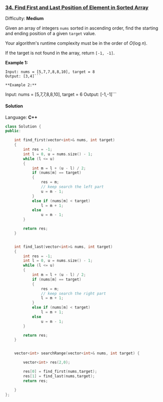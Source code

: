 ### [34\. Find First and Last Position of Element in Sorted Array](https://leetcode.com/problems/find-first-and-last-position-of-element-in-sorted-array/)

Difficulty: **Medium**


Given an array of integers `nums` sorted in ascending order, find the starting and ending position of a given `target` value.

Your algorithm's runtime complexity must be in the order of _O_(log _n_).

If the target is not found in the array, return `[-1, -1]`.

**Example 1:**

```
Input: nums = [5,7,7,8,8,10], target = 8
Output: [3,4]```

**Example 2:**

```
Input: nums = [5,7,7,8,8,10], target = 6
Output: [-1,-1]```


#### Solution

Language: **C++**

```c++
class Solution {
public:

    int find_first(vector<int>& nums, int target)
    {
        int res = -1;
        int l = 0, u = nums.size() - 1;
        while (l <= u)
        {
            int m = l + (u - l) / 2;
            if (nums[m] == target)
            {
                res = m;
                // keep search the left part
                u = m - 1;
            }
            else if (nums[m] < target)
                l = m + 1;
            else
                u = m - 1;
        }

        return res;
    }


    int find_last(vector<int>& nums, int target)
    {
        int res = -1;
        int l = 0, u = nums.size() - 1;
        while (l <= u)
        {
            int m = l + (u - l) / 2;
            if (nums[m] == target)
            {
                res = m;
                // keep search the right part
                l = m + 1;
            }
            else if (nums[m] < target)
                l = m + 1;
            else
                u = m - 1;
        }

        return res;
    }


    vector<int> searchRange(vector<int>& nums, int target) {

        vector<int> res(2,0);

        res[0] = find_first(nums,target);
        res[1] = find_last(nums,target);
        return res;

    }
};
```

